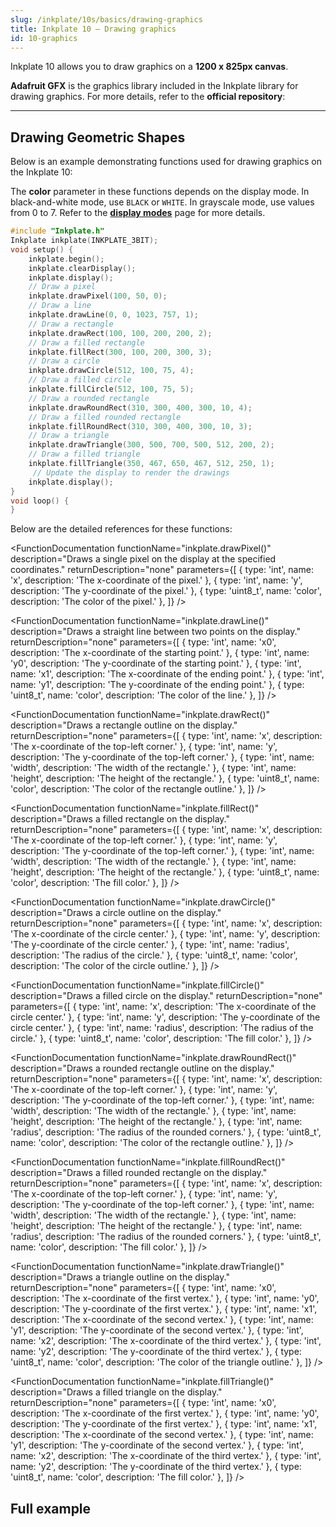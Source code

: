 ```yaml
---
slug: /inkplate/10s/basics/drawing-graphics
title: Inkplate 10 – Drawing graphics
id: 10-graphics
---
```


Inkplate 10 allows you to draw graphics on a **1200 x 825px canvas**.

<InfoBox>**Adafruit GFX** is the graphics library included in the Inkplate library for drawing graphics. For more details, refer to the **official repository**:<QuickLink title="Adafruit GFX Library" 
  description="The core graphics library for Inkplate library, created by Adafruit."
  url="https://github.com/adafruit/Adafruit-GFX-Library" 
/></InfoBox>

---

## Drawing Geometric Shapes

Below is an example demonstrating functions used for drawing graphics on the Inkplate 10:

<InfoBox>The **color** parameter in these functions depends on the display mode. In black-and-white mode, use `BLACK` or `WHITE`. In grayscale mode, use values from 0 to 7. Refer to the [**display modes**](/inkplate/10/basics/basic-display-modes/) page for more details.</InfoBox>

```cpp
#include "Inkplate.h"
Inkplate inkplate(INKPLATE_3BIT);
void setup() {
    inkplate.begin();
    inkplate.clearDisplay();
    inkplate.display();
    // Draw a pixel
    inkplate.drawPixel(100, 50, 0);
    // Draw a line
    inkplate.drawLine(0, 0, 1023, 757, 1);
    // Draw a rectangle
    inkplate.drawRect(100, 100, 200, 200, 2);
    // Draw a filled rectangle
    inkplate.fillRect(300, 100, 200, 300, 3);
    // Draw a circle
    inkplate.drawCircle(512, 100, 75, 4);
    // Draw a filled circle
    inkplate.fillCircle(512, 100, 75, 5);
    // Draw a rounded rectangle
    inkplate.drawRoundRect(310, 300, 400, 300, 10, 4);
    // Draw a filled rounded rectangle
    inkplate.fillRoundRect(310, 300, 400, 300, 10, 3);
    // Draw a triangle
    inkplate.drawTriangle(300, 500, 700, 500, 512, 200, 2);
    // Draw a filled triangle
    inkplate.fillTriangle(350, 467, 650, 467, 512, 250, 1);
     // Update the display to render the drawings
    inkplate.display();
}
void loop() {
}
```

<CenteredImage src="/img/inkplate10/drawing_graphics_preview.png" alt="Expected output on Inkplate display" caption="Expected output on Inkplate display." width="750px" />

Below are the detailed references for these functions:

<FunctionDocumentation
  functionName="inkplate.drawPixel()"
  description="Draws a single pixel on the display at the specified coordinates."
  returnDescription="none"
  parameters={[
    { type: 'int', name: 'x', description: 'The x-coordinate of the pixel.' },
    { type: 'int', name: 'y', description: 'The y-coordinate of the pixel.' },
    { type: 'uint8_t', name: 'color', description: 'The color of the pixel.' },
  ]}
/>

<FunctionDocumentation
  functionName="inkplate.drawLine()"
  description="Draws a straight line between two points on the display."
  returnDescription="none"
  parameters={[
    { type: 'int', name: 'x0', description: 'The x-coordinate of the starting point.' },
    { type: 'int', name: 'y0', description: 'The y-coordinate of the starting point.' },
    { type: 'int', name: 'x1', description: 'The x-coordinate of the ending point.' },
    { type: 'int', name: 'y1', description: 'The y-coordinate of the ending point.' },
    { type: 'uint8_t', name: 'color', description: 'The color of the line.' },
  ]}
/>

<FunctionDocumentation
  functionName="inkplate.drawRect()"
  description="Draws a rectangle outline on the display."
  returnDescription="none"
  parameters={[
    { type: 'int', name: 'x', description: 'The x-coordinate of the top-left corner.' },
    { type: 'int', name: 'y', description: 'The y-coordinate of the top-left corner.' },
    { type: 'int', name: 'width', description: 'The width of the rectangle.' },
    { type: 'int', name: 'height', description: 'The height of the rectangle.' },
    { type: 'uint8_t', name: 'color', description: 'The color of the rectangle outline.' },
  ]}
/>

<FunctionDocumentation
  functionName="inkplate.fillRect()"
  description="Draws a filled rectangle on the display."
  returnDescription="none"
  parameters={[
    { type: 'int', name: 'x', description: 'The x-coordinate of the top-left corner.' },
    { type: 'int', name: 'y', description: 'The y-coordinate of the top-left corner.' },
    { type: 'int', name: 'width', description: 'The width of the rectangle.' },
    { type: 'int', name: 'height', description: 'The height of the rectangle.' },
    { type: 'uint8_t', name: 'color', description: 'The fill color.' },
  ]}
/>

<FunctionDocumentation
  functionName="inkplate.drawCircle()"
  description="Draws a circle outline on the display."
  returnDescription="none"
  parameters={[
    { type: 'int', name: 'x', description: 'The x-coordinate of the circle center.' },
    { type: 'int', name: 'y', description: 'The y-coordinate of the circle center.' },
    { type: 'int', name: 'radius', description: 'The radius of the circle.' },
    { type: 'uint8_t', name: 'color', description: 'The color of the circle outline.' },
  ]}
/>

<FunctionDocumentation
  functionName="inkplate.fillCircle()"
  description="Draws a filled circle on the display."
  returnDescription="none"
  parameters={[
    { type: 'int', name: 'x', description: 'The x-coordinate of the circle center.' },
    { type: 'int', name: 'y', description: 'The y-coordinate of the circle center.' },
    { type: 'int', name: 'radius', description: 'The radius of the circle.' },
    { type: 'uint8_t', name: 'color', description: 'The fill color.' },
  ]}
/>

<FunctionDocumentation
  functionName="inkplate.drawRoundRect()"
  description="Draws a rounded rectangle outline on the display."
  returnDescription="none"
  parameters={[
    { type: 'int', name: 'x', description: 'The x-coordinate of the top-left corner.' },
    { type: 'int', name: 'y', description: 'The y-coordinate of the top-left corner.' },
    { type: 'int', name: 'width', description: 'The width of the rectangle.' },
    { type: 'int', name: 'height', description: 'The height of the rectangle.' },
    { type: 'int', name: 'radius', description: 'The radius of the rounded corners.' },
    { type: 'uint8_t', name: 'color', description: 'The color of the rectangle outline.' },
  ]}
/>

<FunctionDocumentation
  functionName="inkplate.fillRoundRect()"
  description="Draws a filled rounded rectangle on the display."
  returnDescription="none"
  parameters={[
    { type: 'int', name: 'x', description: 'The x-coordinate of the top-left corner.' },
    { type: 'int', name: 'y', description: 'The y-coordinate of the top-left corner.' },
    { type: 'int', name: 'width', description: 'The width of the rectangle.' },
    { type: 'int', name: 'height', description: 'The height of the rectangle.' },
    { type: 'int', name: 'radius', description: 'The radius of the rounded corners.' },
    { type: 'uint8_t', name: 'color', description: 'The fill color.' },
  ]}
/>

<FunctionDocumentation
  functionName="inkplate.drawTriangle()"
  description="Draws a triangle outline on the display."
  returnDescription="none"
  parameters={[
    { type: 'int', name: 'x0', description: 'The x-coordinate of the first vertex.' },
    { type: 'int', name: 'y0', description: 'The y-coordinate of the first vertex.' },
    { type: 'int', name: 'x1', description: 'The x-coordinate of the second vertex.' },
    { type: 'int', name: 'y1', description: 'The y-coordinate of the second vertex.' },
    { type: 'int', name: 'x2', description: 'The x-coordinate of the third vertex.' },
    { type: 'int', name: 'y2', description: 'The y-coordinate of the third vertex.' },
    { type: 'uint8_t', name: 'color', description: 'The color of the triangle outline.' },
  ]}
/>

<FunctionDocumentation
  functionName="inkplate.fillTriangle()"
  description="Draws a filled triangle on the display."
  returnDescription="none"
  parameters={[
    { type: 'int', name: 'x0', description: 'The x-coordinate of the first vertex.' },
    { type: 'int', name: 'y0', description: 'The y-coordinate of the first vertex.' },
    { type: 'int', name: 'x1', description: 'The x-coordinate of the second vertex.' },
    { type: 'int', name: 'y1', description: 'The y-coordinate of the second vertex.' },
    { type: 'int', name: 'x2', description: 'The x-coordinate of the third vertex.' },
    { type: 'int', name: 'y2', description: 'The y-coordinate of the third vertex.' },
    { type: 'uint8_t', name: 'color', description: 'The fill color.' },
  ]}
/>

## Full example

<QuickLink 
  title="Inkplate10_Black_And_White.ino" 
  description="Example on how to draw simple graphics in black and white mode"
  url="https://github.com/SolderedElectronics/Inkplate-Arduino-library/blob/master/examples/Inkplate10/Basic/Inkplate10_Black_And_White/Inkplate10_Black_And_White.ino" 
/>
<QuickLink 
  title="Inkplate10_Grayscale.ino" 
  description="Example on how to draw simple graphics in grayscale"
  url="https://github.com/SolderedElectronics/Inkplate-Arduino-library/blob/master/examples/Inkplate10/Basic/Inkplate10_Grayscale/Inkplate10_Grayscale.ino" 
/>

